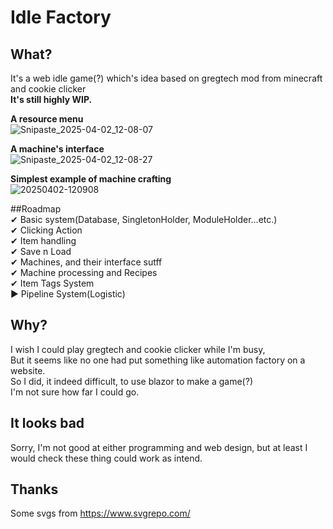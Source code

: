 # Idle Factory
## What?
It's a web idle game(?) which's idea based on gregtech mod from minecraft and cookie clicker  
**It's still highly WIP.**
  
**A resource menu**  
![Snipaste_2025-04-02_12-08-07](https://github.com/user-attachments/assets/3d52aebf-b56d-4acc-8b53-55d07fb4dbed)  
  
**A machine's interface**  
![Snipaste_2025-04-02_12-08-27](https://github.com/user-attachments/assets/051df5bf-81bf-4131-8224-d2377babed41)  
  
**Simplest example of machine crafting**  
![20250402-120908](https://github.com/user-attachments/assets/1b64eb68-c5ab-4a0b-b507-043c6b0f0e30)  

##Roadmap  
✔ Basic system(Database, SingletonHolder, ModuleHolder...etc.)  
✔ Clicking Action   
✔ Item handling  
✔ Save n Load  
✔ Machines, and their interface sutff  
✔ Machine processing and Recipes  
✔ Item Tags System  
▶ Pipeline System(Logistic)  

## Why?
I wish I could play gregtech and cookie clicker while I'm busy,  
But it seems like no one had put something like automation factory on a website.  
So I did, it indeed difficult, to use blazor to make a game(?)  
I'm not sure how far I could go.
## It looks bad
Sorry, I'm not good at either programming and web design, but at least I would check these thing could work as intend.  
  
  
  
## Thanks
Some svgs from https://www.svgrepo.com/
